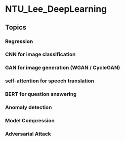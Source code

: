 # NTU_Lee_DeepLearning

## Topics

### Regression
### CNN for image classification
### GAN for image generation (WGAN / CycleGAN)
### self-attention for speech translation
### BERT for question answering
### Anomaly detection
### Model Compression 
### Adversarial Attack
